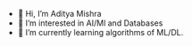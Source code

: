 - 👋 Hi, I’m Aditya Mishra
- 👀 I’m interested in AI/Ml and Databases
- 🌱 I’m currently learning algorithms of ML/DL.

<!---
14581aditya/14581aditya is a ✨ special ✨ repository because its `README.md` (this file) appears on your GitHub profile.
You can click the Preview link to take a look at your changes.
--->
